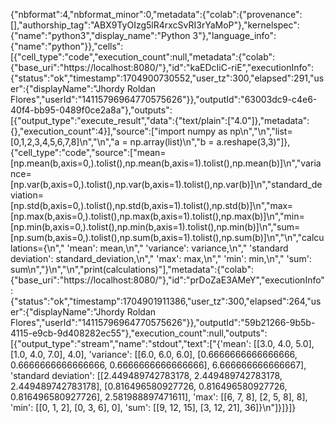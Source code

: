 {"nbformat":4,"nbformat_minor":0,"metadata":{"colab":{"provenance":[],"authorship_tag":"ABX9TyOIzg5lR4rxcSvRI3rYaMoP"},"kernelspec":{"name":"python3","display_name":"Python 3"},"language_info":{"name":"python"}},"cells":[{"cell_type":"code","execution_count":null,"metadata":{"colab":{"base_uri":"https://localhost:8080/"},"id":"kaEDcIiC-riE","executionInfo":{"status":"ok","timestamp":1704900730552,"user_tz":300,"elapsed":291,"user":{"displayName":"Jhordy Roldan Flores","userId":"14115796964770575626"}},"outputId":"63003dc9-c4e6-40f4-bb95-0489f0ce2a8a"},"outputs":[{"output_type":"execute_result","data":{"text/plain":["4.0"]},"metadata":{},"execution_count":4}],"source":["import numpy as np\n","\n","list= [0,1,2,3,4,5,6,7,8]\n","\n","a = np.array(list)\n","b = a.reshape(3,3)"]},{"cell_type":"code","source":["mean=[np.mean(b,axis=0,).tolist(),np.mean(b,axis=1).tolist(),np.mean(b)]\n","variance=[np.var(b,axis=0,).tolist(),np.var(b,axis=1).tolist(),np.var(b)]\n","standard_deviation=[np.std(b,axis=0,).tolist(),np.std(b,axis=1).tolist(),np.std(b)]\n","max=[np.max(b,axis=0,).tolist(),np.max(b,axis=1).tolist(),np.max(b)]\n","min=[np.min(b,axis=0,).tolist(),np.min(b,axis=1).tolist(),np.min(b)]\n","sum=[np.sum(b,axis=0,).tolist(),np.sum(b,axis=1).tolist(),np.sum(b)]\n","\n","calculations={\n","  'mean': mean,\n","  'variance': variance,\n","  'standard deviation': standard_deviation,\n","  'max': max,\n","  'min': min,\n","  'sum': sum\n","}\n","\n","print(calculations)"],"metadata":{"colab":{"base_uri":"https://localhost:8080/"},"id":"prDoZaE3AMeY","executionInfo":{"status":"ok","timestamp":1704901911386,"user_tz":300,"elapsed":264,"user":{"displayName":"Jhordy Roldan Flores","userId":"14115796964770575626"}},"outputId":"59b21266-9b5b-4115-e9cb-9d408282ec55"},"execution_count":null,"outputs":[{"output_type":"stream","name":"stdout","text":["{'mean': [[3.0, 4.0, 5.0], [1.0, 4.0, 7.0], 4.0], 'variance': [[6.0, 6.0, 6.0], [0.6666666666666666, 0.6666666666666666, 0.6666666666666666], 6.666666666666667], 'standard deviation': [[2.449489742783178, 2.449489742783178, 2.449489742783178], [0.816496580927726, 0.816496580927726, 0.816496580927726], 2.581988897471611], 'max': [[6, 7, 8], [2, 5, 8], 8], 'min': [[0, 1, 2], [0, 3, 6], 0], 'sum': [[9, 12, 15], [3, 12, 21], 36]}\n"]}]}]}
